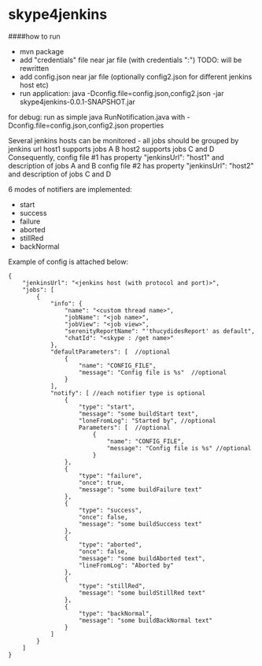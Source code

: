 # skype4jenkins 

####how to run
- mvn package  
- add "credentials" file near jar file (with credentials "<login>:<password>") TODO: will be rewritten
- add config.json near jar file (optionally config2.json for different jenkins host etc)
- run application:   java -Dconfig.file=config.json,config2.json -jar skype4jenkins-0.0.1-SNAPSHOT.jar

for debug: run as simple java RunNotification.java with -Dconfig.file=config.json,config2.json properties


Several jenkins hosts can be monitored - all jobs should be grouped by jenkins url
host1 supports jobs A  B
host2 supports jobs C and D
Consequently,  config file #1 has property  "jenkinsUrl": "host1" and description of jobs A and B
config file #2 has property  "jenkinsUrl": "host2" and description of jobs C and D

6 modes of notifiers are implemented:
- start
- success
- failure
- aborted
- stillRed
- backNormal


Example of config is attached below:
```
{
	"jenkinsUrl": "<jenkins host (with protocol and port)>", 
	"jobs": [
		{
			"info": {
				"name": "<custom thread name>",
				"jobName": "<job name>",
				"jobView": "<job view>",
				"serenityReportName": "'thucydidesReport' as default",
				"chatId": "<skype : /get name>"
			},
			"defaultParameters": [  //optional
				{
					"name": "CONFIG_FILE",
					"message": "Config file is %s"  //optional
				}
			],
			"notify": [ //each notifier type is optional
				{
					"type": "start",
					"message": "some buildStart text",
					"loneFromLog": "Started by", //optional
					Parameters": [  //optional
						{
							"name": "CONFIG_FILE",
							"message": "Config file is %s" //optional
						}
				},
				{
					"type": "failure",
					"once": true,
					"message": "some buildFailure text"
				},
				{
					"type": "success",
					"once": false,
					"message": "some buildSuccess text"
				},
				{
					"type": "aborted",
					"once": false,
					"message": "some buildAborted text",
					"lineFromLog": "Aborted by"
				},
				{
					"type": "stillRed",
					"message": "some buildStillRed text"
				},
				{
					"type": "backNormal",
					"message": "some buildBackNormal text"
				}
			]
		}
	]
}
```
